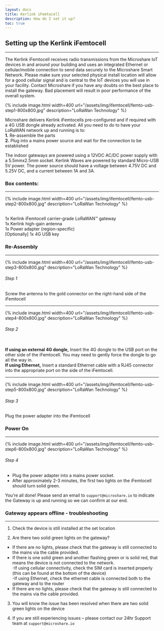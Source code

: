 ```yaml
---
layout: docs
title: Kerlink iFemtocell
description: How do I set it up?
toc: true
---
```


## Setting up the Kerlink iFemtocell
---------------------------------------

The Kerlink iFemtocell receives radio transmissions from the Microshare IoT devices in and around your building and uses an integrated Ethernet or cellular/mobile connection to send data securely to the Microshare Smart Network.
Please make sure your selected physical install location will allow for a good cellular signal and is central to the IoT devices you will use in your facility. Contact Microshare if you have any doubts on the best place to install the gateway. Bad placement will result in poor performance of the overall system.

{% include image.html width=400 url="/assets/img/ifemtocell/femto-usb-step1-800x800.jpg" description="LoRaWan Technology" %}

Microshare delivers Kerlink iFemtocells pre-configured and if required with a 4G USB dongle already activated.
All you need to do to have your LoRaWAN network up and running is to:
<br>
**1.** Re-assemble the parts
<br>
**2.** Plug into a mains power source and wait for the connection to be established

The indoor gateways are powered using a 12VDC AC/DC power supply with a 5.5mmx2.5mm socket.
Kerlink Waves are powered by standard Micro-USB 5V power. The power source should have a voltage between 4.75V DC and 5.25V DC, and a current between 1A and 3A. 

### Box contents:
---------------------------------------

{% include image.html width=400 url="/assets/img/ifemtocell/femto-usb-step2-800x800.jpg" description="LoRaWan Technology" %}

<br> 1x Kerlink iFemtocell carrier-grade LoRaWAN™ gateway
<br> 1x Kerlink high-gain antenna
<br> 1x Power adapter (region-specific)
<br> [Optionally] 1x 4G USB key


### Re-Assembly
---------------------------------------

{% include image.html width=400 url="/assets/img/ifemtocell/femto-usb-step3-800x800.jpg" description="LoRaWan Technology" %}


###### Step 1

Screw the antenna to the gold connector on the right-hand side of the iFemtocell

---------------------------------------

{% include image.html width=400 url="/assets/img/ifemtocell/femto-usb-step4-800x800.jpg" description="LoRaWan Technology" %}

###### Step 2

<br> **If using an external 4G dongle,** Insert the 4G dongle to the USB port on the other side of the iFemtocell. You may need to gently force the dongle to go all the way in.
<br> **If using Ethernet,** Insert a standard Ethernet cable with a RJ45 connector into the appropriate port on the side of the iFemtocell.

---------------------------------------

{% include image.html width=400 url="/assets/img/ifemtocell/femto-usb-step5-800x800.jpg" description="LoRaWan Technology" %}


###### Step 3
Plug the power adapter into the iFemtocell


### Power On
---------------------------------------

{% include image.html width=400 url="/assets/img/ifemtocell/femto-usb-step6-800x800.jpg" description="LoRaWan Technology" %}


###### Step 4
* Plug the power adapter into a mains power socket.
* After approximately 2-3 minutes, the first two lights on the iFemtocell should turn solid green.


You’re all done! Please send an email to `support@microshare.io` to indicate the Gateway is up and running so we can confirm at our end.


### Gateway appears offline - troubleshooting
---------------------------------------

1) Check the device is still installed at the set location 

2) Are there two solid green lights on the gateway?
* If there are no lights, please check that the gateway is still connected to the mains via the cable provided. 
* If there is one solid green and another flashing green or is solid red, that means the device is not connected to the network.
     <br> -If using cellular connectivity, check the SIM card is inserted properly (this can be found at the bottom of the device) 
     <br> -If using Ethernet, check the ethernet cable is connected both to the gateway and to the router
* If there are no lights, please check that the gateway is still connected to the mains via the cable provided. 

3) You will know the issue has been resolved when there are two solid green lights on the device

4) If you are still experiencing issues – please contact our 24hr Support team at `support@microshare.io`



 
